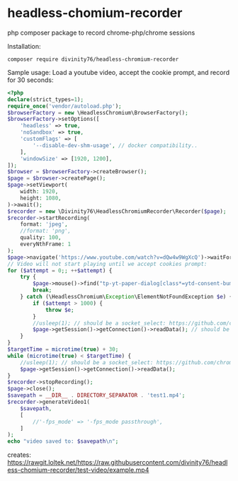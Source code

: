 # headless-chomium-recorder
php composer package to record chrome-php/chrome sessions

Installation: 
```
composer require divinity76/headless-chromium-recorder
```

Sample usage:
Load a youtube video, accept the cookie prompt, and record for 30 seconds:
```php
<?php
declare(strict_types=1);
require_once('vendor/autoload.php');
$browserFactory = new \HeadlessChromium\BrowserFactory();
$browserFactory->setOptions([
    'headless' => true,
    'noSandbox' => true,
    'customFlags' => [
        '--disable-dev-shm-usage', // docker compatibility..
    ],
    'windowSize' => [1920, 1200],
]);
$browser = $browserFactory->createBrowser();
$page = $browser->createPage();
$page->setViewport(
    width: 1920,
    height: 1080,
)->await();
$recorder = new \Divinity76\HeadlessChromiumRecorder\Recorder($page);
$recorder->startRecording(
    format: 'jpeg',
    //format: 'png', 
    quality: 100,
    everyNthFrame: 1
);
$page->navigate('https://www.youtube.com/watch?v=dQw4w9WgXcQ')->waitForNavigation(\HeadlessChromium\Page::LOAD);
// Video will not start playing until we accept cookies prompt:
for ($attempt = 0;; ++$attempt) {
    try {
        $page->mouse()->find("tp-yt-paper-dialog[class*=ytd-consent-bump] button", 3)->click();
        break;
    } catch (\HeadlessChromium\Exception\ElementNotFoundException $e) {
        if ($attempt > 1000) {
            throw $e;
        }
        //usleep(1); // should be a socket_select: https://github.com/chrome-php/wrench/pull/17
        $page->getSession()->getConnection()->readData(); // should be a socket_select...
    }
}
$targetTime = microtime(true) + 30;
while (microtime(true) < $targetTime) {
    //usleep(1); // should be a socket_select: https://github.com/chrome-php/wrench/pull/17
    $page->getSession()->getConnection()->readData();
}
$recorder->stopRecording();
$page->close();
$savepath = __DIR__ . DIRECTORY_SEPARATOR . 'test1.mp4';
$recorder->generateVideo1(
    $savepath,
    [
        //'-fps_mode' => '-fps_mode passthrough',
    ]
);
echo "video saved to: $savepath\n";
```
creates: https://rawgit.loltek.net/https://raw.githubusercontent.com/divinity76/headless-chomium-recorder/test-video/example.mp4
